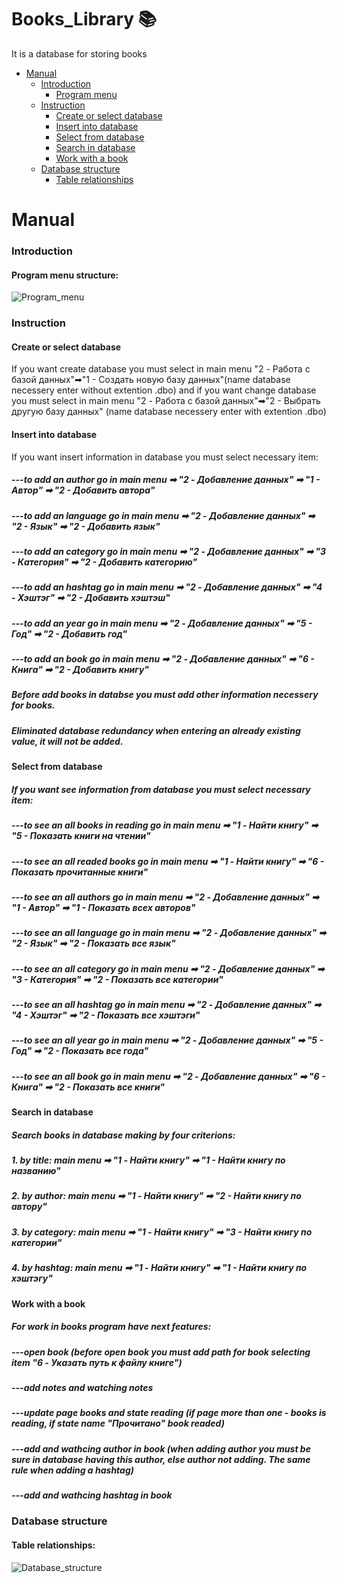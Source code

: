 # Books_Library 📚
 It is a database for storing books
* [Manual](#manual) 
  * [Introduction](#introduction)
    * [Program menu](#program-menu)
  * [Instruction](#instruction)
    * [Create or select database](#create-or-select-database)
    * [Insert into database](#insert-into-database)
    * [Select from database](#select-from-database)
    * [Search in database](#search-in-database)
    * [Work with a book](#work-with-a-book)
  * [Database structure](#database-structure)
    * [Table relationships](#table-relationships)
    
# Manual
### Introduction
 #### Program menu structure:
 ![Program_menu](https://user-images.githubusercontent.com/73591672/236629303-a3dc0bde-8c92-4720-b700-11ae692d54f8.jpg)

### Instruction
  #### Create or select database
  If you want create database you must select in main menu "2 - Работа с базой данных"➡"1 - Создать новую базу данных"(name database necessery enter without extention .dbo) and if you want change database you must select in main menu "2 - Работа с базой данных"➡"2 - Выбрать другую базу данных" (name database necessery enter with extention .dbo)
  #### Insert into database
  If you want insert information in database you must select necessary item:
  ##### ---to add an author go in main menu ➡ "2 - Добавление данных" ➡ "1 - Автор"  ➡ "2 - Добавить автора"
  ##### ---to add an language go in main menu ➡ "2 - Добавление данных" ➡ "2 - Язык"  ➡ "2 - Добавить язык"
  ##### ---to add an category go in main menu ➡ "2 - Добавление данных" ➡ "3 - Категория"  ➡ "2 - Добавить категорию"
  ##### ---to add an hashtag go in main menu ➡ "2 - Добавление данных" ➡ "4 - Хэштэг"  ➡ "2 - Добавить хэштэш"
  ##### ---to add an year go in main menu ➡ "2 - Добавление данных" ➡ "5 - Год"  ➡ "2 - Добавить год"
  ##### ---to add an book go in main menu ➡ "2 - Добавление данных" ➡ "6 - Книга"  ➡ "2 - Добавить книгу"
  ##### Before add books in databse you must add other information necessery for books. 
  ##### Eliminated database redundancy when entering an already existing value, it will not be added.
  #### Select from database
 
  ##### If you want see information from database you must select necessary item:
  ##### ---to see an all  books in reading  go in main menu ➡ "1 - Найти книгу" ➡ "5 - Показать книги на чтении"
  ##### ---to see an all readed books go in main menu ➡ "1 - Найти книгу" ➡ "6 - Показать прочитанные книги"
  ##### ---to see an all authors go in main menu ➡ "2 - Добавление данных" ➡ "1 - Автор"  ➡ "1 - Показать всех авторов"
  ##### ---to see an all language go in main menu ➡ "2 - Добавление данных" ➡ "2 - Язык"  ➡ "2 - Показать все язык"
  ##### ---to see an all category go in main menu ➡ "2 - Добавление данных" ➡ "3 - Категория"  ➡ "2 - Показать все категории"
  ##### ---to see an all hashtag go in main menu ➡ "2 - Добавление данных" ➡ "4 - Хэштэг"  ➡ "2 - Показать все хэштэги"
  ##### ---to see an all year go in main menu ➡ "2 - Добавление данных" ➡ "5 - Год"  ➡ "2 - Показать все года"
  ##### ---to see an all book go in main menu ➡ "2 - Добавление данных" ➡ "6 - Книга"  ➡ "2 - Показать все книги"
  
  
  #### Search in database
  ##### Search books in database making by four criterions:
  ##### 1. by title: main menu ➡ "1 - Найти книгу" ➡ "1 - Найти книгу по названию"
  ##### 2. by author: main menu ➡ "1 - Найти книгу" ➡ "2 - Найти книгу по автору"
  ##### 3. by category: main menu ➡ "1 - Найти книгу" ➡ "3 - Найти книгу по категории"
  ##### 4. by hashtag: main menu ➡ "1 - Найти книгу" ➡ "1 - Найти книгу по хэштэгу"
  
  
  #### Work with a book
  ##### For work in books program have next features:
  ##### ---open book (before open book you must add path for book selecting item "6 - Указать путь к файлу книге")
  ##### ---add notes and watching notes
  ##### ---update page books and state reading (if page more than one  - books is reading, if state name "Прочитано" book readed)
  ##### ---add and wathcing author in book (when adding author you must be sure in database having this author, else author not adding. The same rule when adding a hashtag)
  ##### ---add and wathcing hashtag in book

### Database structure
  #### Table relationships:
  ![Database_structure](https://user-images.githubusercontent.com/73591672/236622989-ae5acf5b-dc85-4ae9-8f5c-efb1f93b10e7.jpg)


